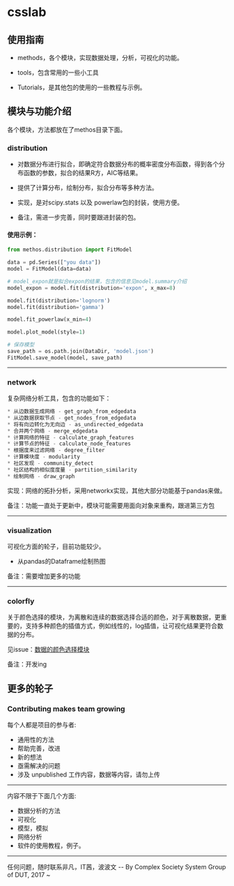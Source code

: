 # csslab


## 使用指南

- methods，各个模块，实现数据处理，分析，可视化的功能。

- tools，包含常用的一些小工具

- Tutorials，是其他包的使用的一些教程与示例。

## 模块与功能介绍

各个模块，方法都放在了methos目录下面。

### distribution

- 对数据分布进行拟合，即确定符合数据分布的概率密度分布函数，得到各个分布函数的参数，拟合的结果R方，AIC等结果。
- 提供了计算分布，绘制分布，拟合分布等多种方法。

- 实现，是对scipy.stats 以及 powerlaw包的封装，使用方便。
- 备注，需进一步完善，同时要跟进封装的包。

#### 使用示例：

```python
from methos.distribution import FitModel

data = pd.Series(["you data"])
model = FitModel(data=data)

# model_expon就是拟合expon的结果，包含的信息见model.summary介绍
model_expon = model.fit(distribution='expon', x_max=8)

model.fit(distribution='lognorm')
model.fit(distribution='gamma')

model.fit_powerlaw(x_min=4)

model.plot_model(style=1)

# 保存模型
save_path = os.path.join(DataDir, 'model.json')
FitModel.save_model(model, save_path)
```

---
### network

复杂网络分析工具，包含的功能如下：

```python
* 从边数据生成网络 - get_graph_from_edgedata
* 从边数据获取节点 - get_nodes_from_edgedata
* 将有向边转化为无向边 - as_undirected_edgedata
* 合并两个网络 - merge_edgedata
* 计算网络的特征 - calculate_graph_features
* 计算节点的特征 - calculate_node_features
* 根据度来过滤网络 - degree_filter
* 计算模块度 - modularity
* 社区发现 - community_detect
* 社区结构的相似度度量 - partition_similarity
* 绘制网络 - draw_graph
```

实现：网络的拓扑分析，采用networkx实现，其他大部分功能基于pandas来做。

备注：功能一直处于更新中，模块可能需要用面向对象来重构，跟进第三方包

---
### visualization

可视化方面的轮子，目前功能较少。

- 从pandas的Dataframe绘制热图

备注：需要增加更多的功能

---
### colorfly

关于颜色选择的模块，为离散和连续的数据选择合适的颜色，对于离散数据，更重要的，支持多种颜色的插值方式，例如线性的，log插值，让可视化结果更符合数据的分布。

见issue：[数据的颜色选择模块](https://github.com/RiptideBo/csslab/issues/6)

备注：开发ing


## 更多的轮子

### Contributing makes team growing

每个人都是项目的参与者:

- 通用性的方法
- 帮助完善，改进
- 新的想法
- 亟需解决的问题
- 涉及 unpublished 工作内容，数据等内容，请勿上传

------

内容不限于下面几个方面:

- 数据分析的方法
- 可视化
- 模型，模拟
- 网络分析
- 软件的使用教程，例子。

------
任何问题，随时联系非凡，IT茜，波波文
-- By Complex Society System Group of DUT, 2017 ~